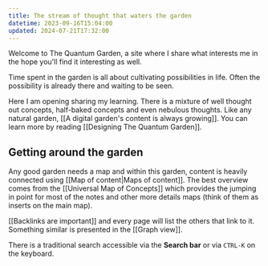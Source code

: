 ```yaml
---
title: The stream of thought that waters the garden
datetime: 2023-09-16T15:04:00
updated: 2024-07-21T17:32:00
---
```

Welcome to The Quantum Garden, a site where I share what interests me in the hope you'll find it interesting as well.

Time spent in the garden is all about cultivating possibilities in life. Often the possibility is already there and waiting to be seen.

Here I am opening sharing my learning. There is a mixture of well thought out concepts, half-baked concepts and even nebulous thoughts. Like any natural garden, [[A digital garden's content is always growing]]. You can learn more by reading [[Designing The Quantum Garden]].
## Getting around the garden
Any good garden needs a map and within this garden, content is heavily connected using [[Map of content|Maps of content]]. The best overview comes from the [[Universal Map of Concepts]] which provides the jumping in point for most of the notes and other more details maps (think of them as inserts on the main map).

[[Backlinks are important]] and every page will list the others that link to it. Something similar is presented in the [[Graph view]].

There is a traditional search accessible via the **Search bar** or via `CTRL-K` on the keyboard.

